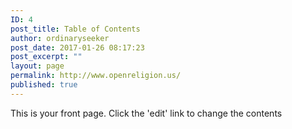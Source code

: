 ```yaml
---
ID: 4
post_title: Table of Contents
author: ordinaryseeker
post_date: 2017-01-26 08:17:23
post_excerpt: ""
layout: page
permalink: http://www.openreligion.us/
published: true
---
```

This is your front page. Click the 'edit' link to change the contents